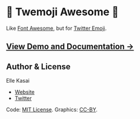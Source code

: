 # :tada: Twemoji Awesome :beer:

Like [Font Awesome](http://fontawesome.io), but for [Twitter Emoji](http://twitter.github.io/twemoji/).

## [View Demo and Documentation &rarr;](http://ellekasai.github.io/twemoji-awesome)

## Author & License

Elle Kasai

- [Website](http://ellekasai.com/about)
- [Twitter](http://twitter.com/ellekasai)

Code: [MIT License](http://ellekasai.mit-license.org).
Graphics: [CC-BY](https://creativecommons.org/licenses/by/4.0/).
